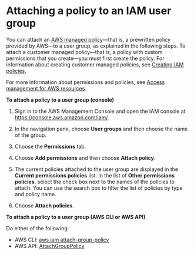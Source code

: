 # Attaching a policy to an IAM user group<a name="id_groups_manage_attach-policy"></a>

You can attach an [AWS managed policy](access_policies_managed-vs-inline.md#aws-managed-policies)—that is, a prewritten policy provided by AWS—to a user group, as explained in the following steps\. To attach a customer managed policy—that is, a policy with custom permissions that you create—you must first create the policy\. For information about creating customer managed policies, see [Creating IAM policies](access_policies_create.md)\. 

For more information about permissions and policies, see [Access management for AWS resources](access.md)\. 

**To attach a policy to a user group \(console\)**

1. Sign in to the AWS Management Console and open the IAM console at [https://console\.aws\.amazon\.com/iam/](https://console.aws.amazon.com/iam/)\.

1. In the navigation pane, choose **User groups** and then choose the name of the group\.

1. Choose the **Permissions** tab\.

1. Choose **Add permissions** and then choose **Attach policy**\.

1. The current policies attached to the user group are displayed in the **Current permissions policies** list\. In the list of **Other permissions policies**, select the check box next to the names of the policies to attach\. You can use the search box to filter the list of policies by type and policy name\.

1. Choose **Attach policies**\.

**To attach a policy to a user group \(AWS CLI or AWS API\)**

Do either of the following:
+ AWS CLI: [aws iam attach\-group\-policy](https://docs.aws.amazon.com/cli/latest/reference/iam/attach-group-policy.html)
+ AWS API: [AttachGroupPolicy](https://docs.aws.amazon.com/IAM/latest/APIReference/API_AttachGroupPolicy.html) 